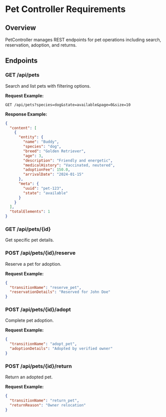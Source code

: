# Pet Controller Requirements

## Overview
PetController manages REST endpoints for pet operations including search, reservation, adoption, and returns.

## Endpoints

### GET /api/pets
Search and list pets with filtering options.

**Request Example:**
```
GET /api/pets?species=dog&state=available&page=0&size=10
```

**Response Example:**
```json
{
  "content": [
    {
      "entity": {
        "name": "Buddy",
        "species": "dog",
        "breed": "Golden Retriever",
        "age": 3,
        "description": "Friendly and energetic",
        "medicalHistory": "Vaccinated, neutered",
        "adoptionFee": 150.0,
        "arrivalDate": "2024-01-15"
      },
      "meta": {
        "uuid": "pet-123",
        "state": "available"
      }
    }
  ],
  "totalElements": 1
}
```

### GET /api/pets/{id}
Get specific pet details.

### POST /api/pets/{id}/reserve
Reserve a pet for adoption.

**Request Example:**
```json
{
  "transitionName": "reserve_pet",
  "reservationDetails": "Reserved for John Doe"
}
```

### POST /api/pets/{id}/adopt
Complete pet adoption.

**Request Example:**
```json
{
  "transitionName": "adopt_pet",
  "adoptionDetails": "Adopted by verified owner"
}
```

### POST /api/pets/{id}/return
Return an adopted pet.

**Request Example:**
```json
{
  "transitionName": "return_pet",
  "returnReason": "Owner relocation"
}
```
